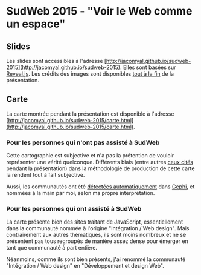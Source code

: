 # SudWeb 2015 - "Voir le Web comme un espace"

## Slides

Les slides sont accessibles à l'adresse [http://jacomyal.github.io/sudweb-2015](http://jacomyal.github.io/sudweb-2015). Elles sont basées sur [Reveal.js](https://github.com/hakimel/reveal.js/). Les crédits des images sont disponibles [tout à la fin](http://jacomyal.github.io/sudweb-2015/#/8) de la présentation.

## Carte

La carte montrée pendant la présentation est disponible à l'adresse [http://jacomyal.github.io/sudweb-2015/carte.html](http://jacomyal.github.io/sudweb-2015/carte.html).

### Pour les personnes qui n'ont pas assisté à SudWeb

Cette cartographie est subjective et n'a pas la prétention de vouloir représenter une vérité quelconque. Différents biais (entre autres [ceux cités](http://jacomyal.github.io/sudweb-2015/#/7/2) pendant la présentation) dans la méthodologie de production de cette carte la rendent tout à fait subjective.

Aussi, les communautés ont été [détectées automatiquement](http://en.wikipedia.org/wiki/Louvain_Modularity) dans [Gephi](https://gephi.github.io/), et nommées à la main par moi, selon ma propre interprétation.

### Pour les personnes qui ont assisté à SudWeb

La carte présente bien des sites traitant de JavaScript, essentiellement dans la communauté nommée à l'origine "Intégration / Web design". Mais contrairement aux autres thématiques, ils sont moins nombreux et ne se présentent pas tous regroupés de manière assez dense pour émerger en tant que communauté à part entière.

Néanmoins, comme ils sont bien présents, j'ai renommé la communauté "Intégration / Web design" en "Développement et design Web".
